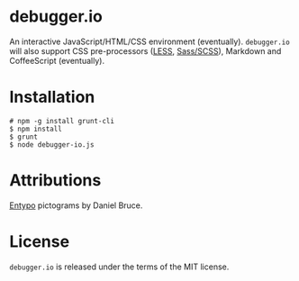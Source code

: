 debugger.io
===========
An interactive JavaScript/HTML/CSS environment (eventually). `debugger.io` will
also support CSS pre-processors ([LESS](http://lesscss.org),
[Sass/SCSS](http://sass-lang.com)), Markdown and CoffeeScript (eventually).

Installation
============
    # npm -g install grunt-cli
    $ npm install
    $ grunt
    $ node debugger-io.js

Attributions
============
[Entypo](http://entypo.com) pictograms by Daniel Bruce.

License
=======
`debugger.io` is released under the terms of the MIT license.
